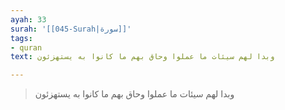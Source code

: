 ```yaml
---
ayah: 33
surah: '[[045-Surah|سورة]]'
tags:
- quran
text: وبدا لهم سيئات ما عملوا وحاق بهم ما كانوا به يستهزئون

---
```

> وبدا لهم سيئات ما عملوا وحاق بهم ما كانوا به يستهزئون
